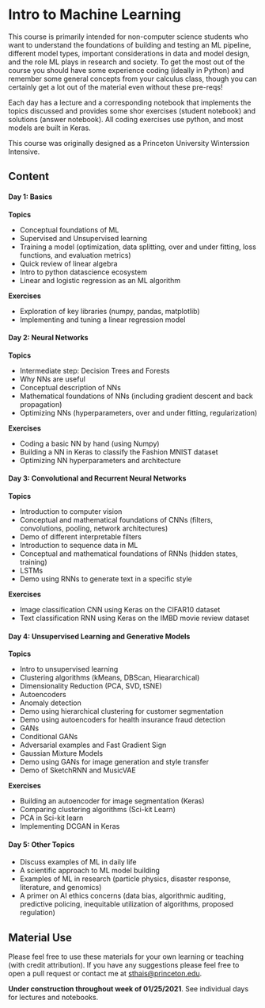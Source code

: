 # Intro to Machine Learning
This course is primarily intended for non-computer science students who want to understand the foundations of building and testing an ML pipeline, different model types, important considerations in data and model design, and the role ML plays in research and society. To get the most out of the course you should have some experience coding (ideally in Python) and remember some general concepts from your calculus class, though you can certainly get a lot out of the material even without these pre-reqs!

Each day has a lecture and a corresponding notebook that implements the topics discussed and provides some shor exercises (student notebook) and solutions (answer notebook). All coding exercises use python, and most models are built in Keras.

This course was originally designed as a Princeton University Winterssion Intensive. 

## Content

#### Day 1: Basics
**Topics**
- Conceptual foundations of ML
- Supervised and Unsupervised learning
- Training a model (optimization, data splitting, over and under fitting, loss functions, and evaluation metrics)
- Quick review of linear algebra
- Intro to python datascience ecosystem
- Linear and logistic regression as an ML algorithm

**Exercises**
- Exploration of key libraries (numpy, pandas, matplotlib)
- Implementing and tuning a linear regression model

#### Day 2: Neural Networks 
**Topics**
- Intermediate step: Decision Trees and Forests
- Why NNs are useful
- Conceptual description of NNs
- Mathematical foundations of NNs (including gradient descent and back propagation)
- Optimizing NNs (hyperparameters, over and under fitting, regularization)

**Exercises**
- Coding a basic NN by hand (using Numpy)
- Building a NN in Keras to classify the Fashion MNIST dataset
- Optimizing NN hyperparameters and architecture

#### Day 3: Convolutional and Recurrent Neural Networks
**Topics**
- Introduction to computer vision
- Conceptual and mathematical foundations of CNNs (filters, convolutions, pooling, network architectures)
- Demo of different interpretable filters
- Introduction to sequence data in ML
- Conceptual and mathematical foundations of RNNs (hidden states, training)
- LSTMs
- Demo using RNNs to generate text in a specific style

**Exercises**
- Image classification CNN using Keras on the CIFAR10 dataset
- Text classification RNN using Keras on the IMBD movie review dataset

#### Day 4: Unsupervised Learning and Generative Models
**Topics**
- Intro to unsupervised learning
- Clustering algorithms (kMeans, DBScan, Hieararchical) 
- Dimensionality Reduction (PCA, SVD, tSNE)
- Autoencoders
- Anomaly detection
- Demo using hierarchical clustering for customer segmentation
- Demo using autoencoders for health insurance fraud detection
- GANs
- Conditional GANs
- Adversarial examples and Fast Gradient Sign
- Gaussian Mixture Models
- Demo using GANs for image generation and style transfer
- Demo of SketchRNN and MusicVAE

**Exercises**
- Building an autoencoder for image segmentation (Keras)
- Comparing clustering algorithms (Sci-kit Learn)
- PCA in Sci-kit learn
- Implementing DCGAN in Keras

#### Day 5: Other Topics
- Discuss examples of ML in daily life
- A scientific approach to ML model building
- Examples of ML in research (particle physics, disaster response, literature, and genomics)
- A primer on AI ethics concerns (data bias, algorithmic auditing, predictive policing, inequitable utilization of algorithms, proposed regulation)

## Material Use
Please feel free to use these materials for your own learning or teaching (with credit attribution). If you have any suggestions please feel free to open a pull request or contact me at sthais@princeton.edu. 

**Under construction throughout week of 01/25/2021**. See individual days for lectures and notebooks.
